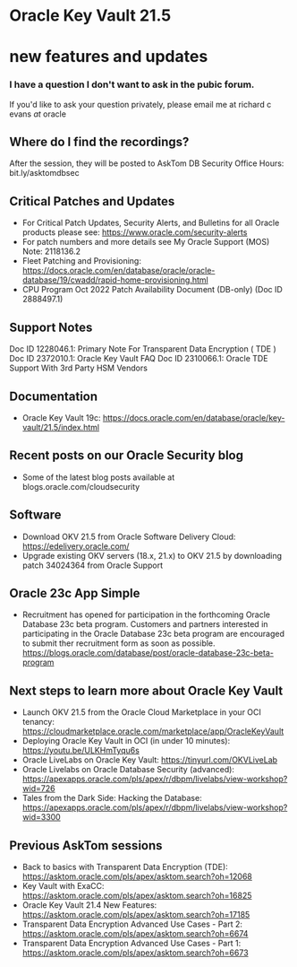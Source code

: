 # Oracle Key Vault 21.5 
# new features and updates

### I have a question I don't want to ask in the pubic forum. 

If you'd like to ask your question privately, please email me at richard c evans _at_ oracle 

## Where do I find the recordings? 

After the session, they will be posted to AskTom DB Security Office Hours: bit.ly/asktomdbsec

## Critical Patches and Updates

- For Critical Patch Updates, Security Alerts, and Bulletins for all Oracle products please see: https://www.oracle.com/security-alerts
- For patch numbers and more details see My Oracle Support (MOS) Note: 2118136.2 
- Fleet Patching and Provisioning: https://docs.oracle.com/en/database/oracle/oracle-database/19/cwadd/rapid-home-provisioning.html
- CPU Program Oct 2022 Patch Availability Document (DB-only) (Doc ID 2888497.1)	

## Support Notes

Doc ID 1228046.1: Primary Note For Transparent Data Encryption ( TDE )
Doc ID 2372010.1: Oracle Key Vault FAQ
Doc ID 2310066.1: Oracle TDE Support With 3rd Party HSM Vendors

## Documentation 

- Oracle Key Vault 19c: https://docs.oracle.com/en/database/oracle/key-vault/21.5/index.html

## Recent posts on our Oracle Security blog

- Some of the latest blog posts available at blogs.oracle.com/cloudsecurity

## Software 

- Download OKV 21.5 from Oracle Software Delivery Cloud: https://edelivery.oracle.com/
- Upgrade existing OKV servers (18.x, 21.x) to OKV 21.5 by downloading patch 34024364 from Oracle Support

## Oracle 23c App Simple

- Recruitment has opened for participation in the forthcoming Oracle Database 23c beta program. Customers and partners interested in participating in the Oracle Database 23c beta program are encouraged to submit ther recruitment form as soon as possible. https://blogs.oracle.com/database/post/oracle-database-23c-beta-program

## Next steps to learn more about Oracle Key Vault 

- Launch OKV 21.5 from the Oracle Cloud Marketplace in your OCI tenancy: https://cloudmarketplace.oracle.com/marketplace/app/OracleKeyVault
- Deploying Oracle Key Vault in OCI (in under 10 minutes): https://youtu.be/ULKHmTyqu6s
- Oracle LiveLabs on Oracle Key Vault: https://tinyurl.com/OKVLiveLab
- Oracle Livelabs on Oracle Database Security (advanced): https://apexapps.oracle.com/pls/apex/r/dbpm/livelabs/view-workshop?wid=726
- Tales from the Dark Side: Hacking the Database: https://apexapps.oracle.com/pls/apex/r/dbpm/livelabs/view-workshop?wid=3300

## Previous AskTom sessions

- Back to basics with Transparent Data Encryption (TDE): https://asktom.oracle.com/pls/apex/asktom.search?oh=12068
- Key Vault with ExaCC: https://asktom.oracle.com/pls/apex/asktom.search?oh=16825
- Oracle Key Vault 21.4 New Features: https://asktom.oracle.com/pls/apex/asktom.search?oh=17185
- Transparent Data Encryption Advanced Use Cases - Part 2: https://asktom.oracle.com/pls/apex/asktom.search?oh=6674
- Transparent Data Encryption Advanced Use Cases - Part 1: https://asktom.oracle.com/pls/apex/asktom.search?oh=6673

